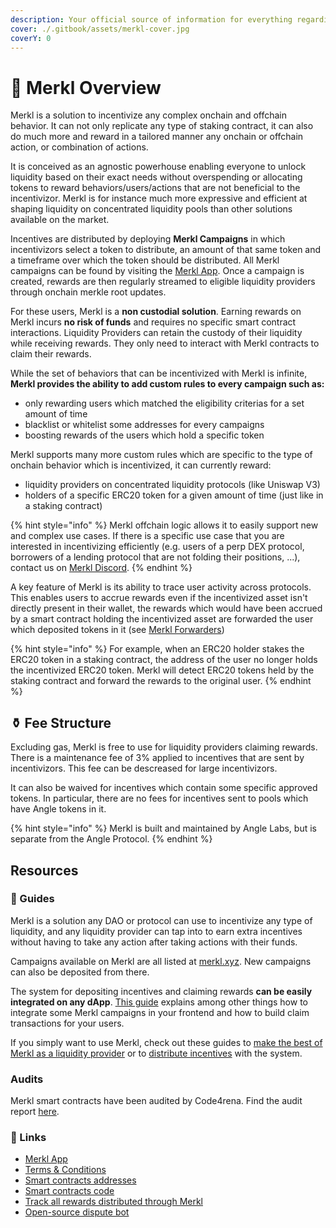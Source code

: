 ```yaml
---
description: Your official source of information for everything regarding the Merkl platform.
cover: ./.gitbook/assets/merkl-cover.jpg
coverY: 0
---
```


# 🥨 Merkl Overview

Merkl is a solution to incentivize any complex onchain and offchain behavior. It can not only replicate any type of staking contract, it can also do much more and reward in a tailored manner any onchain or offchain action, or combination of actions.

It is conceived as an agnostic powerhouse enabling everyone to unlock liquidity based on their exact needs without overspending or allocating tokens to reward behaviors/users/actions that are not beneficial to the incentivizor. Merkl is for instance much more expressive and efficient at shaping liquidity on concentrated liquidity pools than other solutions available on the market.

Incentives are distributed by deploying **Merkl Campaigns** in which incentivizors select a token to distribute, an amount of that same token and a timeframe over which the token should be distributed. All Merkl campaigns can be found by visiting the [Merkl App](https://merkl.xyz). Once a campaign is created, rewards are then regularly streamed to eligible liquidity providers through onchain merkle root updates.

For these users, Merkl is a **non custodial solution**. Earning rewards on Merkl incurs **no risk of funds** and requires no specific smart contract interactions. Liquidity Providers can retain the custody of their liquidity while receiving rewards. They only need to interact with Merkl contracts to claim their rewards.

While the set of behaviors that can be incentivized with Merkl is infinite, **Merkl provides the ability to add custom rules to every campaign such as:**

- only rewarding users which matched the eligibility criterias for a set amount of time
- blacklist or whitelist some addresses for every campaigns
- boosting rewards of the users which hold a specific token

Merkl supports many more custom rules which are specific to the type of onchain behavior which is incentivized, it can currently reward:

- liquidity providers on concentrated liquidity protocols (like Uniswap V3)
- holders of a specific ERC20 token for a given amount of time (just like in a staking contract)

{% hint style="info" %}
Merkl offchain logic allows it to easily support new and complex use cases. If there is a specific use case that you are interested in incentivizing efficiently (e.g. users of a perp DEX protocol, borrowers of a lending protocol that are not folding their positions, ...), contact us on [Merkl Discord](https://discord.gg/jnYfrGxDbe).
{% endhint %}

A key feature of Merkl is its ability to trace user activity across protocols. This enables users to accrue rewards even if the incentivized asset isn't directly present in their wallet, the rewards which would have been accrued by a smart contract holding the incentivized asset are forwarded the user which deposited tokens in it (see [Merkl Forwarders](merkl-mechanism#merkl-forwarders))

{% hint style="info" %}
For example, when an ERC20 holder stakes the ERC20 token in a staking contract, the address of the user no longer holds the incentivized ERC20 token. Merkl will detect ERC20 tokens held by the staking contract and forward the rewards to the original user.
{% endhint %}

## ⚱️ Fee Structure

Excluding gas, Merkl is free to use for liquidity providers claiming rewards. There is a maintenance fee of 3% applied to incentives that are sent by incentivizors. This fee can be descreased for large incentivizors.

It can also be waived for incentives which contain some specific approved tokens. In particular, there are no fees for incentives sent to pools which have Angle tokens in it.

{% hint style="info" %}
Merkl is built and maintained by Angle Labs, but is separate from the Angle Protocol.
{% endhint %}

## Resources

### 📖 Guides

Merkl is a solution any DAO or protocol can use to incentivize any type of liquidity, and any liquidity provider can tap into to earn extra incentives without having to take any action after taking actions with their funds.

Campaigns available on Merkl are all listed at [merkl.xyz](https://merkl.xyz). New campaigns can also be deposited from there.

The system for depositing incentives and claiming rewards **can be easily integrated on any dApp**. [This guide](./distribute/integrate/integration-guide.md) explains among other things how to integrate some Merkl campaigns in your frontend and how to build claim transactions for your users.

If you simply want to use Merkl, check out these guides to [make the best of Merkl as a liquidity provider](./earn/README.md) or to [distribute incentives](./distribute/README.md) with the system.

### Audits

Merkl smart contracts have been audited by Code4rena. Find the audit report [here](https://code4rena.com/reports/2023-06-angle).

### 🔗 Links

- [Merkl App](https://merkl.xyz)
- [Terms & Conditions](./distribute/incentivizor-tc.md)
- [Smart contracts addresses](./addresses.md)
- [Smart contracts code](https://github.com/AngleProtocol/merkl-contracts)
- [Track all rewards distributed through Merkl](https://rewards.merkl.xyz/)
- [Open-source dispute bot](https://github.com/AngleProtocol/merkl-dispute)
